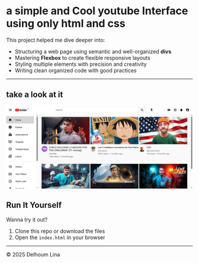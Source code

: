 # a simple and Cool youtube Interface using only html and css 

This project helped me dive deeper into:
-  Structuring a web page using semantic and well-organized **divs**
-  Mastering **Flexbox** to create flexible responsive layouts
-  Styling multiple elements with precision and creativity
-  Writing clean organized code with good practices

---

## take a look at it 

![Alt text](youtu.png)



##  Run It Yourself
Wanna try it out?

1. Clone this repo or download the files
2. Open the `index.html` in your browser




---
© 2025 Delhoum Lina 

